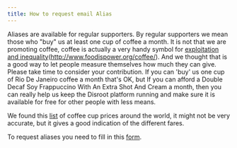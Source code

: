 ```yaml
---
title: How to request email Alias
---
```


Aliases are available for regular supporters. By regular supporters we mean those who "buy" us at least one cup of coffee a month.
It is not that we are promoting coffee, coffee is actually a very handy symbol for [exploitation and inequality](http://thesourcefilm.com/)(http://www.foodispower.org/coffee/). And we thought that is a good way to let people measure themselves how much they can give.
Please take time to consider your contribution. If you can 'buy' us one cup of Rio De Janeiro coffee a month that's OK, but If you can afford a Double Decaf Soy Frappuccino With An Extra Shot And Cream a month, then you can really help us keep the Disroot platform running and make sure it is available for free for other people with less means.

We found this [list](https://www.caffesociety.co.uk/blog/the-cheapest-cities-in-the-world-for-a-cup-of-coffee) of coffee cup prices around the world, it might not be very accurate, but it gives a good indication of the different fares.

To request aliases you need to fill in this [form](https://disroot.org/forms/alias-request-form).
